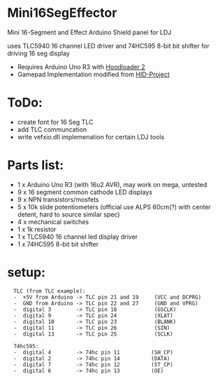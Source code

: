# Mini16SegEffector
Mini 16-Segment and Effect Arduino Shield panel for LDJ

uses TLC5940 16 channel LED driver and 74HC595 8-bit bit shifter for driving 16 seg display


- Requires Arduino Uno R3 with [Hoodloader 2](https://github.com/NicoHood/HoodLoader2)
- Gamepad Implementation modified from [HID-Project](https://github.com/NicoHood/HID)


# ToDo: 
- create font for 16 Seg TLC
- add TLC communcation
- write vefxio.dll implemenation for certain LDJ tools 

# Parts list:
- 1 x Arduino Uno R3 (with 16u2 AVR), may work on mega, untested
- 9 x 16 segment common cathode LED displays
- 9 x NPN transistors/mosfets
- 5 x 10k slide potentiometers (official use ALPS 60cm(?) with center detent, hard to source similar spec)
- 4 x mechanical switches 
- 1 x 1k resistor
- 1 x TLC5940 16 channel led display driver
- 1 x 74HC595 8-bit bit shifter


# setup:
      TLC (from TLC example):
      -  +5V from Arduino -> TLC pin 21 and 19     (VCC and DCPRG)
      -  GND from Arduino -> TLC pin 22 and 27     (GND and VPRG)
      -  digital 3        -> TLC pin 18            (GSCLK)
      -  digital 9        -> TLC pin 24            (XLAT)
      -  digital 10       -> TLC pin 23            (BLANK)
      -  digital 11       -> TLC pin 26            (SIN)
      -  digital 13       -> TLC pin 25            (SCLK)
      
      74hc595:
      -  digital 4        -> 74hc pin 11          (SH_CP)
      -  digital 2        -> 74hc pin 14          (DATA)
      -  digital 7        -> 74hc pin 12          (ST_CP)
      -  digital 6        -> 74hc pin 13          (OE)
